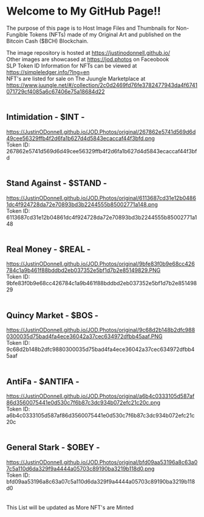 # Welcome to My GitHub Page!!

The purpose of this page is to Host Image Files and Thumbnails for Non-Fungible Tokens (NFTs) made of my Original Art and published on the Bitcoin Cash ($BCH) Blockchain. 

The image repository is hosted at <https://justinodonnell.github.io/> <br/>
Other images are showcased at <https://jod.photos> on Faceobook <br/>
SLP Token ID Information for NFTs can be viewed at <https://simpleledger.info/?lng=en> <br/>
NFT's are listed for sale on The Juungle Marketplace at <https://www.juungle.net/#/collection/2c0d2469fd76fe3782477943da4f6741071729cf4085a6c67406e75a18684d22> <br/>
<br/>
## Intimidation - $INT - <br/>
<https://JustinODonnell.github.io/JOD.Photos/original/267862e5741d569d6d49cee56329ffb4f2d6fa1b627d4d5843ecaccaf44f3bfd.png> <br/>
Token ID: 267862e5741d569d6d49cee56329ffb4f2d6fa1b627d4d5843ecaccaf44f3bfd <br/>
<br/>
## Stand Against - $STAND - <br/>
<https://JustinODonnell.github.io/JOD.Photos/original/6113687cd31e12b04861dc4f924728da72e70893bd3b2244555b85002771a148.png> <br/>
Token ID: 6113687cd31e12b04861dc4f924728da72e70893bd3b2244555b85002771a148 <br/>
<br/>
## Real Money - $REAL - <br/>
<https://JustinODonnell.github.io/JOD.Photos/original/9bfe83f0b9e68cc426784c1a9b461f88bddbd2eb037352e5bf1d7b2e85149829.PNG> <br/>
Token ID: 9bfe83f0b9e68cc426784c1a9b461f88bddbd2eb037352e5bf1d7b2e85149829 <br/>
<br/>
## Quincy Market - $BOS - <br/>
<https://JustinODonnell.github.io/JOD.Photos/original/9c68d2b148b2dfc9880300035d75bad4fa4ece36042a37cec634972dfbb45aaf.PNG> <br/>
Token ID: 9c68d2b148b2dfc9880300035d75bad4fa4ece36042a37cec634972dfbb45aaf <br/>
<br/>
## AntiFa - $ANTIFA - <br/>
<https://JustinODonnell.github.io/JOD.Photos/original/a6b4c0333105d587af86d3560075441e0d530c7f6b87c3dc934b072efc21c20c.png> <br/>
Token ID: a6b4c0333105d587af86d3560075441e0d530c7f6b87c3dc934b072efc21c20c <br/>
<br/>
## General Stark - $OBEY - <br/>
<https://JustinODonnell.github.io/JOD.Photos/original/bfd09aa53196a8c63a07c5a110d6da329f9a4444a05703c89190ba3219b118d0.png> <br/>
Token ID: bfd09aa53196a8c63a07c5a110d6da329f9a4444a05703c89190ba3219b118d0 <br/>
<br/> 
<br/>
This List will be updated as More NFT's are Minted <br/>
